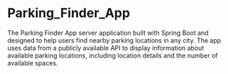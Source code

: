 # Parking_Finder_App
The Parking Finder App server application built with Spring Boot and designed to help users find nearby parking locations in any city. The app uses data from a publicly available API to display information about available parking locations, including location details and the number of available spaces.
